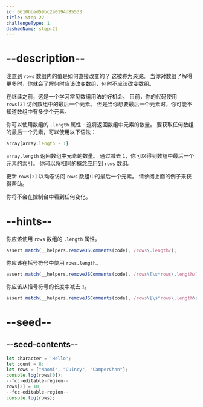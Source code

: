```yaml
---
id: 6610bbed59bc2a0194d85533
title: Step 22
challengeType: 1
dashedName: step-22
---
```


# --description--

注意到 `rows` 数组内的值是如何直接改变的？ 这被称为<dfn>突变</dfn>。 当你对数组了解得更多时，你就会了解何时应该改变数组，何时不应该改变数组。

在继续之前，这是一个学习常见数组用法的好机会。 目前，你的代码使用 `rows[2]` 访问数组中的最后一个元素。 但是当你想要最后一个元素时，你可能不知道数组中有多少个元素。

你可以使用数组的 `.length` 属性 - 这将返回数组中元素的数量。 要获取任何数组的最后一个元素，可以使用以下语法：

```js
array[array.length - 1]
```

`array.length` 返回数组中元素的数量。 通过减去 `1`，你可以得到数组中最后一个元素的索引。 你可以将相同的概念应用到 `rows` 数组。

更新 `rows[2]` 以动态访问 `rows` 数组中的最后一个元素。 请参阅上面的例子来获得帮助。

你将不会在控制台中看到任何变化。

# --hints--

你应该使用 `rows` 数组的 `.length` 属性。

```js
assert.match(__helpers.removeJSComments(code), /rows\.length/);
```

你应该在括号符号中使用 `rows.length`。

```js
assert.match(__helpers.removeJSComments(code), /rows\[\s*rows\.length/);
```

你应该从括号符号的长度中减去 `1`。

```js
assert.match(__helpers.removeJSComments(code), /rows\[\s*rows\.length\s*-\s*1\s*\]/)
```

# --seed--

## --seed-contents--

```js
let character = 'Hello';
let count = 8;
let rows = ["Naomi", "Quincy", "CamperChan"];
console.log(rows[0]);
--fcc-editable-region--
rows[2] = 10;
--fcc-editable-region--
console.log(rows);
```

